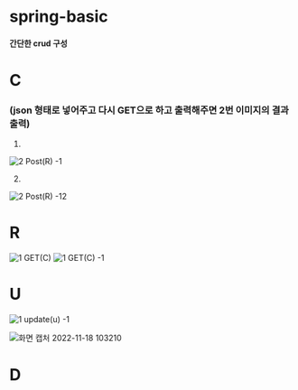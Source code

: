 # spring-basic


#### 간단한 crud 구성



# C 
### (json 형태로 넣어주고 다시 GET으로 하고 출력해주면 2번 이미지의 결과 출력)

 1.
  ![2 Post(R) -1](https://user-images.githubusercontent.com/76591698/202595086-ed795c94-bdbf-458d-8474-16ef85473a21.png)

 2.
 ![2 Post(R) -12](https://user-images.githubusercontent.com/76591698/202595088-73054dc8-3bc0-4b86-8e7b-f9f0a9e1d641.png)



# R
![1 GET(C)](https://user-images.githubusercontent.com/76591698/202594132-ca748090-bfac-4c2e-9ce3-406ddf833f40.png)
![1 GET(C) -1](https://user-images.githubusercontent.com/76591698/202594130-d79cbf7b-bac2-44d6-a71c-4f4604726f47.png)




# U


![1 update(u) -1](https://user-images.githubusercontent.com/76591698/202595898-51dab983-524e-469e-ae3b-f18bcadfda7f.png)


![화면 캡처 2022-11-18 103210](https://user-images.githubusercontent.com/76591698/202596001-ebec533f-c86b-4af0-bc68-0d90822be05a.png)



# D
